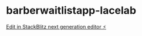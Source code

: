 # barberwaitlistapp-lacelab

[Edit in StackBlitz next generation editor ⚡️](https://stackblitz.com/~/github.com/Luisanches/barberwaitlistapp-lacelab)